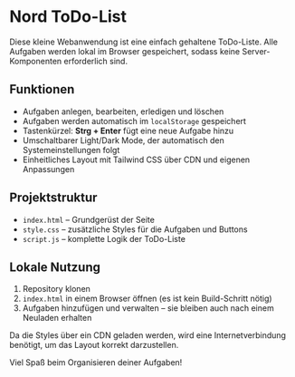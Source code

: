 # Nord ToDo-List

Diese kleine Webanwendung ist eine einfach gehaltene ToDo-Liste. Alle Aufgaben werden lokal im Browser gespeichert, sodass keine Server-Komponenten erforderlich sind.

## Funktionen
- Aufgaben anlegen, bearbeiten, erledigen und löschen
- Aufgaben werden automatisch im `localStorage` gespeichert
- Tastenkürzel: **Strg + Enter** fügt eine neue Aufgabe hinzu
- Umschaltbarer Light/Dark Mode, der automatisch den Systemeinstellungen folgt
- Einheitliches Layout mit Tailwind CSS über CDN und eigenen Anpassungen

## Projektstruktur
- `index.html` – Grundgerüst der Seite
- `style.css` – zusätzliche Styles für die Aufgaben und Buttons
- `script.js` – komplette Logik der ToDo-Liste

## Lokale Nutzung
1. Repository klonen
2. `index.html` in einem Browser öffnen (es ist kein Build-Schritt nötig)
3. Aufgaben hinzufügen und verwalten – sie bleiben auch nach einem Neuladen erhalten

Da die Styles über ein CDN geladen werden, wird eine Internetverbindung benötigt, um das Layout korrekt darzustellen.

Viel Spaß beim Organisieren deiner Aufgaben!
